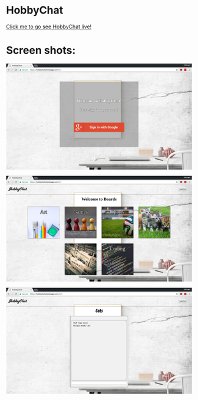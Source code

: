 # HobbyChat

[Click me to go see HobbyChat live!](http://www.hobbychat.club)

# Screen shots:
![Home](docs/images/hobby-home.png)

![Boards](docs/images/hobby-board.png)

![Chat](docs/images/hobby-chat.png)

